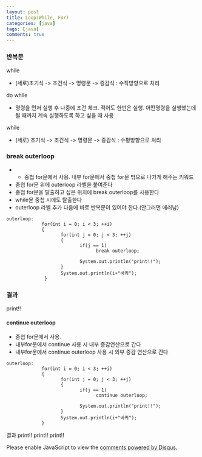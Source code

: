```yaml
---
layout: post
title: Loop(While, For)
categories: [java]
tags: [java]
comments: true
---
```

### 반복문

while
- (세로)초기식 -> 조건식 -> 명령문 -> 증감식 : 수직방향으로 처리

do while
- 명령을 먼저 실행 후 나중에 조건 체크. 적어도 한번은 실행. 어떤명령을 실행했는데 될 때까지 계속 실행하도록 하고 싶을 때 사용

while
- (세로) 초기식 -> 조건식 -> 명령문 -> 증감식 : 수평방향으로 처리

### break outerloop

- - 중첩  for문에서 사용. 내부 for문에서  중첩 for문 밖으로 나가게 해주는 키워드
- 중첩 for문 위에 outerloop 라벨을 붙여준다
- 중첩 for문을 탈출하고 싶은 위치에 break outerloop를 사용한다
- while문 중첩 시에도 탈출한다
- outerloop 라벨 추가 다음에 바로 반복문이 있어야 한다.(안그러면 에러남)

~~~
outerloop:
             for(int i = 0; i < 3; ++i)
             {
                    for(int j = 0; j < 3; ++j)
                    {
                           if(j == 1)
                                 break outerloop;
                           
                           System.out.println("print!!");
                    }
                    System.out.println(i+"바퀴");
              }
~~~

### 결과

print!!

#### continue outerloop

- 중첩 for문에서 사용.
- 내부for문에서 continue 사용 시 내부 증감연산으로 간다
- 내부for문에서 continue outerloop 사용 시 외부 증감 연산으로 간다

~~~
outerloop:
             for(int i = 0; i < 3; ++i)
             {
                    for(int j = 0; j < 3; ++j)
                    {
                           if(j == 1)
                                 continue outerloop;
                           
                           System.out.println("print!!");
                    }
                    System.out.println(i+"바퀴");
             }
~~~

결과
print!!
print!!
print!!

<div id="disqus_thread"></div>
<script>

/**
*  RECOMMENDED CONFIGURATION VARIABLES: EDIT AND UNCOMMENT THE SECTION BELOW TO INSERT DYNAMIC VALUES FROM YOUR PLATFORM OR CMS.
*  LEARN WHY DEFINING THESE VARIABLES IS IMPORTANT: https://disqus.com/admin/universalcode/#configuration-variables*/
/*
var disqus_config = function () {
this.page.url = PAGE_URL;  // Replace PAGE_URL with your page's canonical URL variable
this.page.identifier = PAGE_IDENTIFIER; // Replace PAGE_IDENTIFIER with your page's unique identifier variable
};
*/
(function() { // DON'T EDIT BELOW THIS LINE
var d = document, s = d.createElement('script');
s.src = 'https://parkwonhui.disqus.com/embed.js';
s.setAttribute('data-timestamp', +new Date());
(d.head || d.body).appendChild(s);
})();
</script>
<noscript>Please enable JavaScript to view the <a href="https://disqus.com/?ref_noscript">comments powered by Disqus.</a></noscript>
                            